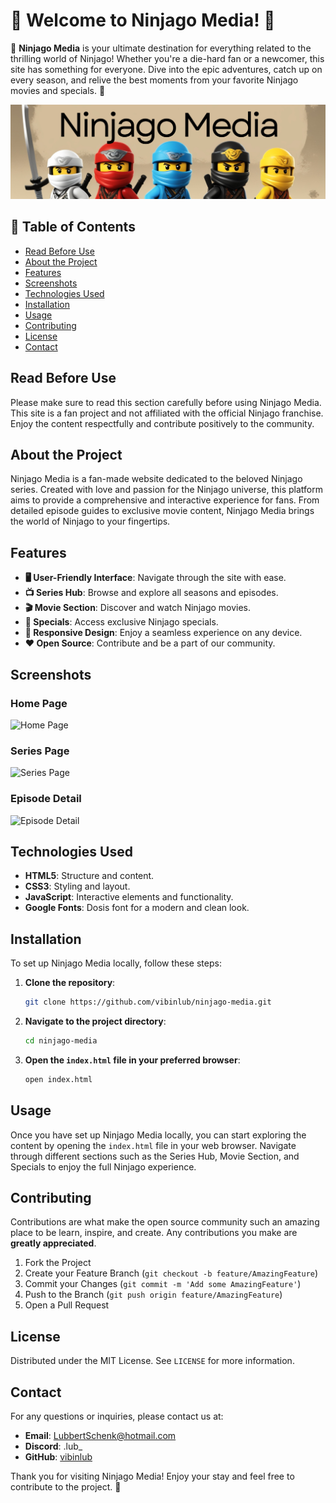 
# 🎉 Welcome to Ninjago Media! 🎉

🌟 **Ninjago Media** is your ultimate destination for everything related to the thrilling world of Ninjago! Whether you're a die-hard fan or a newcomer, this site has something for everyone. Dive into the epic adventures, catch up on every season, and relive the best moments from your favorite Ninjago movies and specials. 🌟

![Ninjago Media Banner](./IMG/images/banner.png)

## 📖 Table of Contents
- [Read Before Use](#read-before-use)
- [About the Project](#about-the-project)
- [Features](#features)
- [Screenshots](#screenshots)
- [Technologies Used](#technologies-used)
- [Installation](#installation)
- [Usage](#usage)
- [Contributing](#contributing)
- [License](#license)
- [Contact](#contact)

## Read Before Use
Please make sure to read this section carefully before using Ninjago Media. This site is a fan project and not affiliated with the official Ninjago franchise. Enjoy the content respectfully and contribute positively to the community.

## About the Project
Ninjago Media is a fan-made website dedicated to the beloved Ninjago series. Created with love and passion for the Ninjago universe, this platform aims to provide a comprehensive and interactive experience for fans. From detailed episode guides to exclusive movie content, Ninjago Media brings the world of Ninjago to your fingertips.

## Features
- **🖥️ User-Friendly Interface**: Navigate through the site with ease.
- **📺 Series Hub**: Browse and explore all seasons and episodes.
- **🎬 Movie Section**: Discover and watch Ninjago movies.
- **🌟 Specials**: Access exclusive Ninjago specials.
- **📱 Responsive Design**: Enjoy a seamless experience on any device.
- **❤️ Open Source**: Contribute and be a part of our community.

## Screenshots
### Home Page
![Home Page](./screenshots/homepage.png)
### Series Page
![Series Page](./screenshots/seriespage.png)
### Episode Detail
![Episode Detail](./screenshots/episodedetail.png)

## Technologies Used
- **HTML5**: Structure and content.
- **CSS3**: Styling and layout.
- **JavaScript**: Interactive elements and functionality.
- **Google Fonts**: Dosis font for a modern and clean look.

## Installation
To set up Ninjago Media locally, follow these steps:

1. **Clone the repository**:
   ```bash
   git clone https://github.com/vibinlub/ninjago-media.git
   ```
2. **Navigate to the project directory**:
   ```bash
   cd ninjago-media
   ```
3. **Open the `index.html` file in your preferred browser**:
   ```bash
   open index.html
   ```

## Usage
Once you have set up Ninjago Media locally, you can start exploring the content by opening the `index.html` file in your web browser. Navigate through different sections such as the Series Hub, Movie Section, and Specials to enjoy the full Ninjago experience.

## Contributing
Contributions are what make the open source community such an amazing place to be learn, inspire, and create. Any contributions you make are **greatly appreciated**.

1. Fork the Project
2. Create your Feature Branch (`git checkout -b feature/AmazingFeature`)
3. Commit your Changes (`git commit -m 'Add some AmazingFeature'`)
4. Push to the Branch (`git push origin feature/AmazingFeature`)
5. Open a Pull Request

## License
Distributed under the MIT License. See `LICENSE` for more information.

## Contact
For any questions or inquiries, please contact us at:

- **Email**: LubbertSchenk@hotmail.com
- **Discord**: .lub_
- **GitHub**: [vibinlub](https://github.com/vibinlub)

Thank you for visiting Ninjago Media! Enjoy your stay and feel free to contribute to the project. 🚀